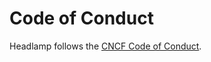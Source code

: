 # Code of Conduct

Headlamp follows the [CNCF Code of Conduct](https://github.com/cncf/foundation/blob/main/code-of-conduct.md).

